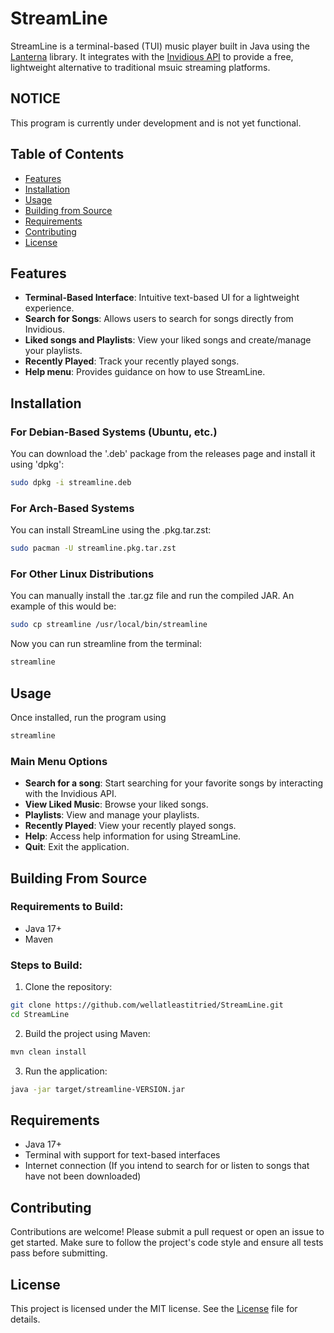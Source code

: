 # StreamLine
StreamLine is a terminal-based (TUI) music player built in Java using the [Lanterna](https://github.com/mabe02/lanterna) library. It integrates with the [Invidious API](https://docs.invidious.io/) to provide a free, lightweight alternative to traditional msuic streaming platforms.

## NOTICE
This program is currently under development and is not yet functional.

## Table of Contents
- [Features](#features)
- [Installation](#installation)
- [Usage](#usage)
- [Building from Source](#building-from-source)
- [Requirements](#requirements)
- [Contributing](#contributing)
- [License](#license)

## Features
- **Terminal-Based Interface**: Intuitive text-based UI for a lightweight experience.
- **Search for Songs**: Allows users to search for songs directly from Invidious.
- **Liked songs and Playlists**: View your liked songs and create/manage your playlists.
- **Recently Played**: Track your recently played songs.
- **Help menu**: Provides guidance on how to use StreamLine.

## Installation
### For Debian-Based Systems (Ubuntu, etc.)
You can download the '.deb' package from the releases page and install it using 'dpkg':
```bash
sudo dpkg -i streamline.deb
```
### For Arch-Based Systems
You can install StreamLine using the .pkg.tar.zst:
```bash
sudo pacman -U streamline.pkg.tar.zst
```
### For Other Linux Distributions
You can manually install the .tar.gz file and run the compiled JAR. An example of this would be:
```bash
sudo cp streamline /usr/local/bin/streamline
```
Now you can run streamline from the terminal:
```bash
streamline
```
## Usage
Once installed, run the program using
```bash
streamline
```
### Main Menu Options
- **Search for a song**: Start searching for your favorite songs by interacting with the Invidious API.
- **View Liked Music**: Browse your liked songs.
- **Playlists**: View and manage your playlists.
- **Recently Played**: View your recently played songs.
- **Help**: Access help information for using StreamLine.
- **Quit**: Exit the application.
## Building From Source
### Requirements to Build:
- Java 17+
- Maven
### Steps to Build:
1. Clone the repository:
```bash
git clone https://github.com/wellatleastitried/StreamLine.git
cd StreamLine
```
2. Build the project using Maven:
```bash
mvn clean install
```
3. Run the application:
```bash
java -jar target/streamline-VERSION.jar
```
## Requirements
- Java 17+
- Terminal with support for text-based interfaces
- Internet connection (If you intend to search for or listen to songs that have not been downloaded)
## Contributing
Contributions are welcome! Please submit a pull request or open an issue to get started. Make sure to follow the project's code style and ensure all tests pass before submitting.
## License
This project is licensed under the MIT license. See the [License](https://github.com/wellatleastitried/StreamLine/LICENSE) file for details.
